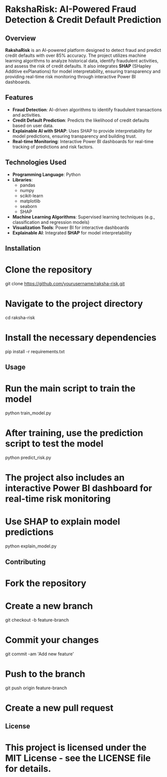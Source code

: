 # RakshaRisk: AI-Powered Fraud Detection & Credit Default Prediction

## Overview

**RakshaRisk** is an AI-powered platform designed to detect fraud and predict credit defaults with over 85% accuracy. The project utilizes machine learning algorithms to analyze historical data, identify fraudulent activities, and assess the risk of credit defaults. It also integrates **SHAP** (SHapley Additive exPlanations) for model interpretability, ensuring transparency and providing real-time risk monitoring through interactive Power BI dashboards.

## Features

- **Fraud Detection**: AI-driven algorithms to identify fraudulent transactions and activities.
- **Credit Default Prediction**: Predicts the likelihood of credit defaults based on user data.
- **Explainable AI with SHAP**: Uses SHAP to provide interpretability for model predictions, ensuring transparency and building trust.
- **Real-time Monitoring**: Interactive Power BI dashboards for real-time tracking of predictions and risk factors.

## Technologies Used

- **Programming Language**: Python
- **Libraries**:
  - pandas
  - numpy
  - scikit-learn
  - matplotlib
  - seaborn
  - SHAP
- **Machine Learning Algorithms**: Supervised learning techniques (e.g., classification and regression models)
- **Visualization Tools**: Power BI for interactive dashboards
- **Explainable AI**: Integrated **SHAP** for model interpretability

## Installation

# Clone the repository
git clone https://github.com/yourusername/raksha-risk.git

# Navigate to the project directory
cd raksha-risk

# Install the necessary dependencies
pip install -r requirements.txt

## Usage
# Run the main script to train the model
python train_model.py

# After training, use the prediction script to test the model
python predict_risk.py

# The project also includes an interactive Power BI dashboard for real-time risk monitoring

# Use SHAP to explain model predictions
python explain_model.py

## Contributing
# Fork the repository

# Create a new branch
git checkout -b feature-branch

# Commit your changes
git commit -am 'Add new feature'

# Push to the branch
git push origin feature-branch

# Create a new pull request

## License
# This project is licensed under the MIT License - see the LICENSE file for details.
